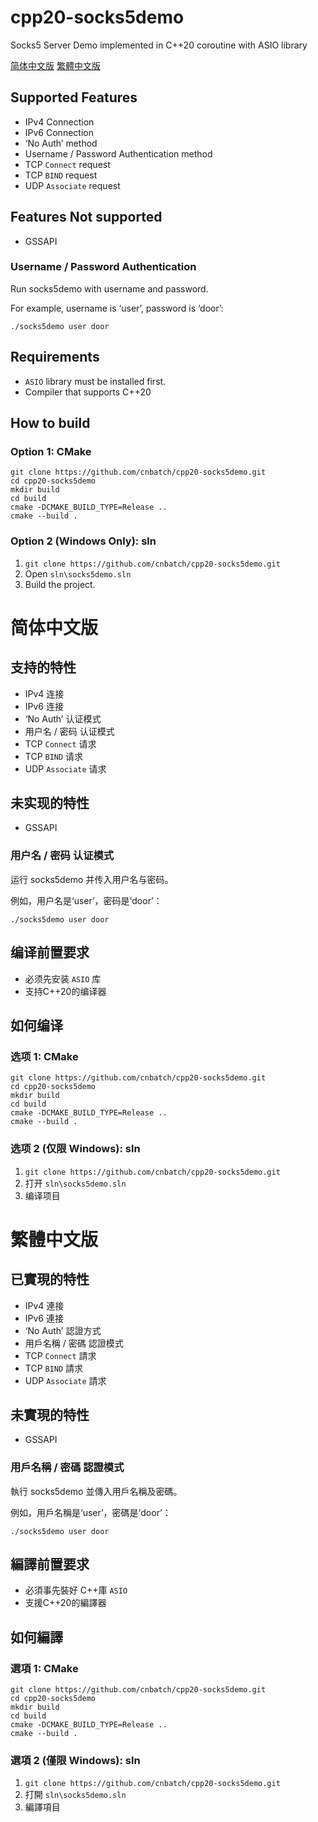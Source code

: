 # cpp20-socks5demo
Socks5 Server Demo implemented in C++20 coroutine with ASIO library

[简体中文版](#简体中文版)
[繁體中文版](#繁體中文版)

## Supported Features
- IPv4 Connection
- IPv6 Connection
- ‘No Auth’ method
- Username / Password Authentication method
- TCP `Connect` request
- TCP `BIND` request
- UDP `Associate` request

## Features Not supported
- GSSAPI

### Username / Password Authentication
Run socks5demo with username and password.

For example, username is ‘user’, password is ‘door’:

```
./socks5demo user door
```

## Requirements
- `ASIO` library must be installed first.
- Compiler that supports C++20

## How to build
### Option 1: CMake
```
git clone https://github.com/cnbatch/cpp20-socks5demo.git
cd cpp20-socks5demo
mkdir build
cd build
cmake -DCMAKE_BUILD_TYPE=Release ..
cmake --build .
```

### Option 2 (Windows Only): sln
1. `git clone https://github.com/cnbatch/cpp20-socks5demo.git`
2. Open `sln\socks5demo.sln`
3. Build the project.

# 简体中文版
## 支持的特性
- IPv4 连接
- IPv6 连接
- ‘No Auth’ 认证模式
- 用户名 / 密码 认证模式
- TCP `Connect` 请求
- TCP `BIND` 请求
- UDP `Associate` 请求

## 未实现的特性
- GSSAPI

### 用户名 / 密码 认证模式
运行 socks5demo 并传入用户名与密码。

例如，用户名是‘user’，密码是‘door’：

```
./socks5demo user door
```

## 编译前置要求
- 必须先安装 `ASIO` 库
- 支持C++20的编译器

## 如何编译
### 选项 1: CMake
```
git clone https://github.com/cnbatch/cpp20-socks5demo.git
cd cpp20-socks5demo
mkdir build
cd build
cmake -DCMAKE_BUILD_TYPE=Release ..
cmake --build .
```

### 选项 2 (仅限 Windows): sln
1. `git clone https://github.com/cnbatch/cpp20-socks5demo.git`
2. 打开 `sln\socks5demo.sln`
3. 编译项目


# 繁體中文版

## 已實現的特性
- IPv4 連接
- IPv6 連接
- ‘No Auth’ 認證方式
- 用戶名稱 / 密碼 認證模式
- TCP `Connect` 請求
- TCP `BIND` 請求
- UDP `Associate` 請求

## 未實現的特性
- GSSAPI

### 用戶名稱 / 密碼 認證模式
執行 socks5demo 並傳入用戶名稱及密碼。

例如，用戶名稱是‘user’，密碼是‘door’：

```
./socks5demo user door
```

## 編譯前置要求
- 必須事先裝好 C++庫 `ASIO`
- 支援C++20的編譯器

## 如何編譯
### 選項 1: CMake
```
git clone https://github.com/cnbatch/cpp20-socks5demo.git
cd cpp20-socks5demo
mkdir build
cd build
cmake -DCMAKE_BUILD_TYPE=Release ..
cmake --build .
```

### 選項 2 (僅限 Windows): sln
1. `git clone https://github.com/cnbatch/cpp20-socks5demo.git`
2. 打開 `sln\socks5demo.sln`
3. 編譯項目